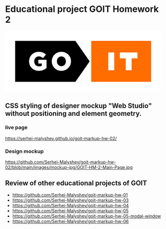 # Educational project GOIT Homework 2

<div align="center">
	<img src="https://raw.githubusercontent.com/Serhei-Malyshev/goit-markup-hw-02/main/images/github-readme/goit-logo-596.png" width="596"/>
</div>

## CSS styling of designer mockup "Web Studio" without positioning and element geometry.

### live page

https://serhei-malyshev.github.io/goit-markup-hw-02/

### Design mockup

https://github.com/Serhei-Malyshev/goit-markup-hw-02/blob/main/images/mockup-jpg/GOIT-HM-2-Main-Page.jpg

## Review of other educational projects of GOIT

* https://github.com/Serhei-Malyshev/goit-markup-hw-01
* https://github.com/Serhei-Malyshev/goit-markup-hw-03
* https://github.com/Serhei-Malyshev/goit-markup-hw-04
* https://github.com/Serhei-Malyshev/goit-markup-hw-05
* https://github.com/Serhei-Malyshev/goit-markup-hw-05-modal-window
* https://github.com/Serhei-Malyshev/goit-markup-hw-06